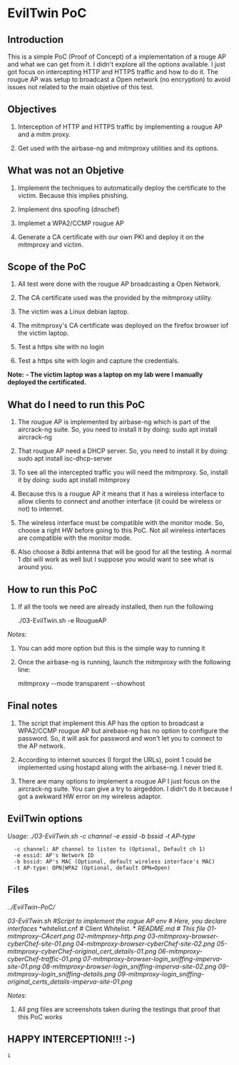# EvilTwin PoC


## Introduction

This is a simple PoC (Proof of Concept) of a implementation of a rouge AP and what we can get from it. I didn't explore all the options available. I just got focus on intercepting HTTP and HTTPS traffic and how to do it.
The rougue AP was setup to broadcast a Open network (no encryption) to avoid issues not related to the main objetive of this test.

## Objectives

1. Interception of HTTP and HTTPS traffic by implementing a rougue AP and a mitm proxy.

2. Get used with the airbase-ng and mitmproxy utilities and its options.

## What was not an Objetive

1. Implement the techniques to automatically deploy the certificate to the victim. Because this implies phishing.

2. Implement dns spoofing (dnschef)

3. Implemet a WPA2/CCMP rougue AP

4. Generate a CA certificate with our own PKI and deploy it on the mitmproxy and victim.


## Scope of the PoC

1. All test were done with the rougue AP broadcasting a Open Network.

2. The CA certificate used was the provided by the mitmproxy utility. 

3. The victim was a Linux debian laptop.

4. The mitmproxy's CA certificate was deployed on the firefox browser iof the victim laptop.

5. Test a https site with no login

6. Test a https site with login and capture the credentials.


**Note:**
**- The victim laptop was a laptop on my lab were I manually deployed the certificated.**

## What do I need to run this PoC

1. The rougue AP is implemented by airbase-ng which is part of the aircrack-ng suite. So, you need to install it by doing:
	sudo  apt install aircrack-ng

2. That rougue AP need a DHCP server. So, you need to install it by doing:
	sudo apt install isc-dhcp-server
	
3. To see all the intercepted traffic you will need the mitmproxy. So, install it by doing:
	sudo apt install mitmproxy

4. Because this is a rougue AP it means that it has a wireless interface to allow clients to connect and another interface (it could be wireless or not) to internet.

5. The wireless interface must be compatible with the monitor mode. So, choose a right HW before going to this PoC. Not all wireless interfaces are compatible with the monitor mode.

6. Also choose a 8dbi antenna that will be good for all the testing. A normal 1 dbi will work as well but I suppose you would want to see what is around you.


## How to run this PoC

1. If all the tools we need are already installed, then run the following

	./03-EvilTwin.sh -e RougueAP

*Notes:*
1. You can add more option but this is the simple way to running it

2. Once the airbase-ng is running, launch the mitmproxy with the following line:

	mitmproxy --mode transparent --showhost


## Final notes

1. The script that implement this AP has the option to broadcast a WPA2/CCMP rougue AP but airebase-ng has no option to configure the password. So, it will ask for password and won't let you to connect to the AP network.

2. According to internet sources (I forgot the URLs), point 1 could be implemented using hostapd along with the airbase-ng. I never tried it.

3. There are many options to implement a rougue AP I just focus on the aircrack-ng suite. You can give a try to airgeddon. I didn't do it because I got a awkward HW error on my wireless adaptor.


## EvilTwin options

*Usage: ./03-EvilTwin.sh -c channel -e essid -b bssid -t AP-type*

      -c channel: AP channel to listen to (Optional, Default ch 1)
      -e essid: AP's Network ID
      -b bssid: AP's MAC (Optional, default wireless interface's MAC)
      -t AP-type: OPN|WPA2 (Optional, default OPN=Open)

## Files

*../EvilTwin-PoC/*

*03-EvilTwin.sh	#Script to implement the rogue AP*
*env				# Here, you declare interfaces*
*whitelist.cnf	# Client Whitelist. *
*README.md		# This file*
*01-mitmproxy-CAcert.png*
*02-mitmproxy-http.png*
*03-mitmproxy-browser-cyberChef-site-01.png*
*04-mitmproxy-browser-cyberChef-site-02.png*
*05-mitmproxy-cyberChef-original_cert_details-01.png*
*06-mitmproxy-cyberChef-traffic-01.png*
*07-mitmproxy-browser-login_sniffing-imperva-site-01.png*
*08-mitmproxy-browser-login_sniffing-imperva-site-02.png*
*09-mitmproxy-login_sniffing-details.png*
*09-mitmproxy-login_sniffing-original_certs_details-imperva-site-01.png*

*Notes:*
1. All png files are screenshots taken during the testings that 
proof that this PoC works 

	
## HAPPY INTERCEPTION!!!	:-)
	
	

	i
	
	
	
	
	
	


